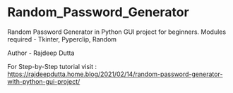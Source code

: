 # Random_Password_Generator
Random Password Generator in Python GUI project for beginners.
Modules required - Tkinter, Pyperclip, Random


Author - Rajdeep Dutta

For Step-by-Step tutorial visit :
https://rajdeepdutta.home.blog/2021/02/14/random-password-generator-with-python-gui-project/
